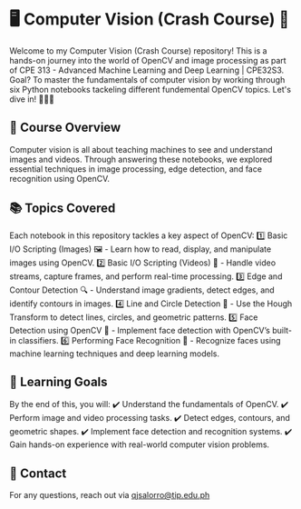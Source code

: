 # 🖥️ Computer Vision (Crash Course) 🚀

Welcome to my Computer Vision (Crash Course) repository! This is a hands-on journey into the world of OpenCV and image processing as part of CPE 313 - Advanced Machine Learning and Deep Learning | CPE32S3. Goal? To master the fundamentals of computer vision by working through six Python notebooks tackeling different fundemental OpenCV topics. Let's dive in! 🏊‍♂️📸

## 📌 Course Overview
Computer vision is all about teaching machines to see and understand images and videos. Through answering these notebooks, we explored essential techniques in image processing, edge detection, and face recognition using OpenCV.

## 📚 Topics Covered
Each notebook in this repository tackles a key aspect of OpenCV:
1️⃣ Basic I/O Scripting (Images) 🖼️ - Learn how to read, display, and manipulate images using OpenCV.
2️⃣ Basic I/O Scripting (Videos) 🎥 - Handle video streams, capture frames, and perform real-time processing.
3️⃣ Edge and Contour Detection 🔍 - Understand image gradients, detect edges, and identify contours in images.
4️⃣ Line and Circle Detection 🎯 - Use the Hough Transform to detect lines, circles, and geometric patterns.
5️⃣ Face Detection using OpenCV 🤖 - Implement face detection with OpenCV’s built-in classifiers.
6️⃣ Performing Face Recognition 🧠 - Recognize faces using machine learning techniques and deep learning models.

## 🎯 Learning Goals
By the end of this, you will:
✔️ Understand the fundamentals of OpenCV.
✔️ Perform image and video processing tasks.
✔️ Detect edges, contours, and geometric shapes.
✔️ Implement face detection and recognition systems.
✔️ Gain hands-on experience with real-world computer vision problems.

## 📩 Contact
For any questions, reach out via qjsalorro@tip.edu.ph
